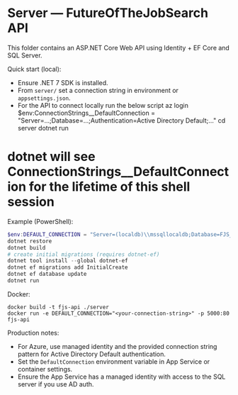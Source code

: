 # Server — FutureOfTheJobSearch API

This folder contains an ASP.NET Core Web API using Identity + EF Core and SQL Server.  

Quick start (local): 

- Ensure .NET 7 SDK is installed.
- From `server/` set a connection string in environment or `appsettings.json`.
- For the API to connect locally run the below script
az login
$env:ConnectionStrings__DefaultConnection = "Server=...;Database=...;Authentication=Active Directory Default;..."
cd server
dotnet run
# dotnet will see ConnectionStrings__DefaultConnection for the lifetime of this shell session

Example (PowerShell):

```powershell
$env:DEFAULT_CONNECTION = "Server=(localdb)\\mssqllocaldb;Database=FJS_dev;Trusted_Connection=True;MultipleActiveResultSets=true"
dotnet restore
dotnet build
# create initial migrations (requires dotnet-ef)
dotnet tool install --global dotnet-ef
dotnet ef migrations add InitialCreate
dotnet ef database update
dotnet run
```

Docker:

```
docker build -t fjs-api ./server
docker run -e DEFAULT_CONNECTION="<your-connection-string>" -p 5000:80 fjs-api
```

Production notes:
- For Azure, use managed identity and the provided connection string pattern for Active Directory Default authentication.
- Set the `DefaultConnection` environment variable in App Service or container settings.
- Ensure the App Service has a managed identity with access to the SQL server if you use AD auth.
